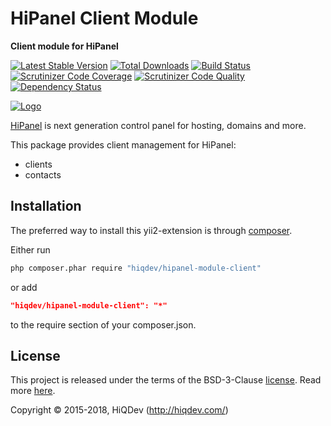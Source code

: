 # HiPanel Client Module

**Client module for HiPanel**

[![Latest Stable Version](https://poser.pugx.org/hiqdev/hipanel-module-client/v/stable)](https://packagist.org/packages/hiqdev/hipanel-module-client)
[![Total Downloads](https://poser.pugx.org/hiqdev/hipanel-module-client/downloads)](https://packagist.org/packages/hiqdev/hipanel-module-client)
[![Build Status](https://img.shields.io/travis/hiqdev/hipanel-module-client.svg)](https://travis-ci.org/hiqdev/hipanel-module-client)
[![Scrutinizer Code Coverage](https://img.shields.io/scrutinizer/coverage/g/hiqdev/hipanel-module-client.svg)](https://scrutinizer-ci.com/g/hiqdev/hipanel-module-client/)
[![Scrutinizer Code Quality](https://img.shields.io/scrutinizer/g/hiqdev/hipanel-module-client.svg)](https://scrutinizer-ci.com/g/hiqdev/hipanel-module-client/)
[![Dependency Status](https://www.versioneye.com/php/hiqdev:hipanel-module-client/dev-master/badge.svg)](https://www.versioneye.com/php/hiqdev:hipanel-module-client/dev-master)

[![Logo](https://raw.githubusercontent.com/hiqdev/hipanel-core/master/docs/logo.png)](https://hipanel.com/)

[HiPanel](http://hipanel.com) is next generation control panel for hosting, domains and more.

This package provides client management for HiPanel:

- clients
- contacts

## Installation

The preferred way to install this yii2-extension is through [composer](http://getcomposer.org/download/).

Either run

```sh
php composer.phar require "hiqdev/hipanel-module-client"
```

or add

```json
"hiqdev/hipanel-module-client": "*"
```

to the require section of your composer.json.

## License

This project is released under the terms of the BSD-3-Clause [license](LICENSE).
Read more [here](http://choosealicense.com/licenses/bsd-3-clause).

Copyright © 2015-2018, HiQDev (http://hiqdev.com/)
